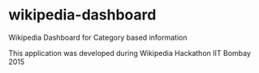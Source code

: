# wikipedia-dashboard
Wikipedia Dashboard for Category based information

This application was developed during Wikipedia Hackathon IIT Bombay 2015
